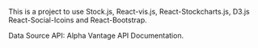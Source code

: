 This is a project to use Stock.js, React-vis.js, React-Stockcharts.js, D3.js React-Social-Icoins and React-Bootstrap.

Data Source API: Alpha Vantage API Documentation.

